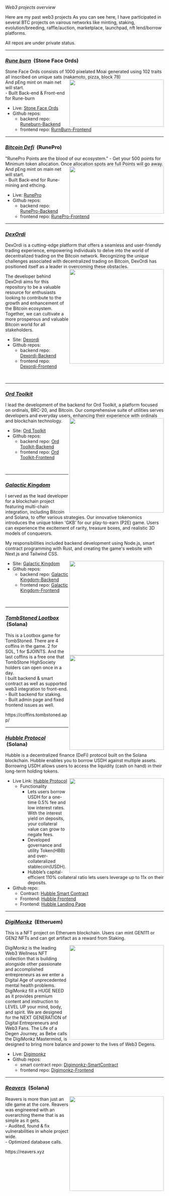 <i>Web3 projects overview</i>

Here are my past web3 projects
As you can see here, I have participated in several BTC projects on vairous networks like minting, staking, evolution/breeding, raffle/auction, marketplace, launchpad, nft lend/borrow platforms. 
<div>All repos are under private status.</div>


<hr/>
<h3><u><strong><i>Rune burn</i></strong></u> &nbsp;(Stone Face Ords)</h3>
<div>Stone Face Ords consists of 1000 pixelated Moai generated using 102 traits all inscribed on unique sats (nakamoto, pizza, block 78)</div>
<img align="right" width="300px" height="150px" src="https://github.com/ptc-bink/project-overview-btc-etc/assets/142078464/6ac457f5-8e3d-4894-bb72-86e14b73d1b4">
<div>And pEng mint on main net will start.</div>
<div>- Built Back-end & Front-end for Rune-burn </div>

- Live: <a href="https://stonefaceords.com/">Stone Face Ords</a>
- Github repos: 
  - backend repo: <a href="https://github.com/ptc-bink/rune-burn-be">Runeburn-Backend</a>
  - frontend repo: <a href="https://github.com/ptc-bink/rune-burn-fe">RurnBurn-Frontend</a>


<hr/>
<h3><u><strong><i>Bitcoin Defi</i></strong></u> &nbsp;(RunePro)</h3>
<div>"RunePro Points are the blood of our ecosystem." - Get your 500 points for Minimum token allocation. Once allocation spots are full Points will go away.</div>
<img align="right" width="300px" height="150px" src="https://github.com/sakele1026/project-overview-btc-etc/assets/142078464/2f5d9b30-7440-44d4-9978-32b65918ffdb">
<div>And pEng mint on main net will start.</div>
<div>- Built Back-end for Rune-mining and ethcing.</div>

- Live: <a href="https://runepro.com/">RunePro</a>
- Github repos: 
  - backend repo: <a href="https://github.com/ptc-bink/runepro-app">RunePro-Backend</a>
  - frontend repo: <a href="https://github.com/ptc-bink/runepro-FE">RunePro-Frontend</a>


<hr />
<h3><u><strong><i>DexOrdi</i></strong></u></h3>
DexOrdi is a cutting-edge platform that offers a seamless and user-friendly trading experience, empowering individuals to delve into the world of decentralized trading on the Bitcoin network. Recognizing the unique challenges associated with decentralized trading on Bitcoin, DexOrdi has positioned itself as a leader in overcoming these obstacles.

<img align="right" width="300px" src="https://i.ibb.co/DLNcPyS/Dexordi.png">

The developer behind DexOrdi aims for this repository to be a valuable resource for enthusiasts looking to contribute to the growth and enhancement of the Bitcoin ecosystem. Together, we can cultivate a more prosperous and valuable Bitcoin world for all stakeholders.

- Site: <a href="https://dexordi-fe.vercel.app">Dexordi</a>
- Github repos: 
  - backend repo: <a href="https://github.com/milojeBtc/dexordi-be">Dexordi-Backend</a>
  - frontend repo: <a href="https://github.com/milojeBtc/dexordi-be">Dexordi-Frontend</a>
<br />


<hr />
<h3><u><strong><i>Ord Toolkit</i></strong></u></h3>
I lead the development of the backend for Ord Toolkit, a platform focused on ordinals, BRC-20, and Bitcoin. Our comprehensive suite of utilities serves developers and everyday users, enhancing their experience with ordinals and blockchain technology.

<img align="right" width="300px" src="https://i.ibb.co/16mDRtb/Ordtoolkit.png">

- Site: <a href="https://ordtoolkit.app/">Ord Toolkit</a>
- Github repos: 
  - backend repo: <a href="https://github.com/milojeBtc/ordiToolkit-be">Ord Toolkit-Backend</a>
  - frontend repo: <a href="https://github.com/milojeBtc/ordiToolkit-fe">Ord Toolkit-Frontend</a>

<br />


<hr />
<h3><u><strong><i>Galactic Kingdom</i></strong></u></h3>
I served as the lead developer for a blockchain project featuring multi-chain integration, including Bitcoin and Solana, to offer various strategies. Our innovative tokenomics introduces the unique token 'GKB' for our play-to-earn (P2E) game. Users can experience the excitement of rarity, treasure boxes, and realistic 3D models of conquerors. 

My responsibilities included backend development using Node.js, smart contract programming with Rust, and creating the game's website with Next.js and Tailwind CSS.

<img align="right" width="300px" src="https://i.ibb.co/BwRB4gG/Galactickingdom.png">

- Site: <a href="https://galactickingdom.io">Galactic Kingdom</a>
- Github repos: 
  - backend repo: <a href="https://github.com/milojeBtc/Galactic-Kingdom-BE">Galactic Kingdom-Backend</a>
  - frontend repo: <a href="https://github.com/milojeBtc/Galactic-Kingdom-FE">Galactic Kingdom-Frontend</a>
<br />

<hr />
<h3><u><strong><i>TombStoned Lootbox</i></strong></u> &nbsp;(Solana)</h3>
<img align="right" width="300px" src="https://github.com/sakele1026/project-overview-btc-etc/assets/142078464/0e5613d7-7209-4397-b0a5-654589fe054f">
<div>This is a Lootbox game for TombStoned. There are 4 coffins in the game. 2 for SOL, 1 for $JOINTS. And the last coffins is a free one that TombStone HighSociety holders can open once in a day.</div>
<div>I built backend & smart contract as well as supported web3 integration to front-end.</div>
<div>- Built backend for staking.</div>
<div>- Built admin page and fixed frontend issues as well.</div>
<p> https://coffins.tombstoned.app/</p>


<hr />
<h3><u><strong><i>Hubble Protocol</i></strong></u> &nbsp;(Solana)</h3>

Hubble is a decentralized finance (DeFi) protocol built on the Solana blockchain. Hubble enables you to borrow USDH against multiple assets. Borrowing USDH allows users to access the liquidity (cash on hand) in their long-term holding tokens.

<img align="right" width="300px" src="https://github.com/victoryfox19931116/Blockchain-Projects-Overview/assets/89193350/801609f5-216b-4792-9db8-c1140ac38e64">

- Live Link: <a href="https://hubbleprotocol.io">Hubble Protocol</a>
  - Functionality
    - Lets users borrow USDH for a one-time 0.5% fee and low interest rates. With the interest yield on deposits, your collateral value can grow to negate fees.
    - Developed governance and utility Token(HBB) and over-collateralized stablecoin(USDH).
    - Hubble’s capital-efficient 110% collateral ratio lets users leverage up to 11x on their deposits.
- Github repo:
  - Contract: <a href="https://github.com/victoryfox19931116/Hubble-Backend">Hubble Smart Contract</a>
  - Frontend: <a href="https://github.com/victoryfox19931116/Hubble-FrontEnd">Hubble Frontend</a>
  - Frontend: <a href="https://github.com/victoryfox19931116/Hubble-landing-page">Hubble Landing Page</a>


<hr />
<h3><u><strong><i>DigiMonkz</i></strong></u> &nbsp;(Etheruem)</h3>

This is a NFT project on Etheruem blockchain. Users can mint GEN111 or GEN2 NFTs and can get artifact as a reward from Staking.

<img align="right" width="300px" src="https://github.com/victoryfox19931116/Blockchain-Projects-Overview/assets/89193350/7bfef799-1101-47a0-b747-bcb910683e92">

DigiMonkz is the leading Web3 Wellness NFT collection that is building alongside other passionate and accomplished entrepreneurs as we enter a Digital Age of unprecedented mental health problems. DigiMonkz fill a HUGE NEED as it provides premium content and instruction to LEVEL UP your mind, body, and spirit. We are designed for the NEXT GENERATION of Digital Entrepreneurs and Web3 Fans. The Life of a Degen Journey, as Bebe calls the DigiMonkz Mastermind, is designed to bring more balance and power to the lives of Web3 Degens.

- Live: <a href="https://digimonkz.com/">Digimonkz</a>
- Github repos: 
  - smart contract repo: <a href="https://github.com/victoryfox19931116/DigiMonkz-Staking">Digimonkz-SmartContract</a>
  - frontend repo: <a href="https://github.com/victoryfox19931116/DigiMokz-Frontend">Digimonkz-Frontend</a>

  

<hr />
<h3><u><strong><i>Reavers</i></strong></u> &nbsp;(Solana)</h3>
<img align="right" width="300px" src="https://github.com/sakele1026/projects-overview-sol-etc-/assets/142078464/494616df-19bd-4bf7-bbda-d1ec9b6011f7">
<div>Reavers is more than just an idle game at the core. Reavers was engineered with an overarching theme that is as simple as it gets.</div>
<div>- Audited, found & fix vulnerabilities in whole project wide.</div>
<div>- Optimized database calls.</div>
<p> https://reavers.xyz </p>
